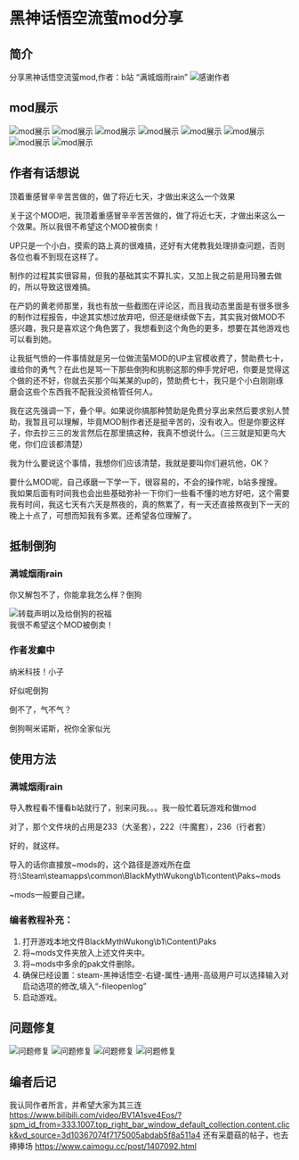 
# 黑神话悟空流萤mod分享

## 简介
分享黑神话悟空流萤mod,作者：b站 “满城烟雨rain”
![感谢作者](作者的念念碎/作者的声明原文/Img_Login_GsLogo.png)

## mod展示
![mod展示](作者的念念碎/mod展示图/展示图1（鹅鹅鹅打蜡的既视感别介意）.png)
![mod展示](作者的念念碎/mod展示图/展示图2.png)
![mod展示](作者的念念碎/mod展示图/展示图3.png)
![mod展示](作者的念念碎/mod展示图/展示图4.png)
![mod展示](作者的念念碎/mod展示图/展示图5.png)
![mod展示](作者的念念碎/mod展示图/展示图6.png)
![mod展示](作者的念念碎/mod展示图/展示图7.png)
![mod展示](作者的念念碎/mod展示图/展示图8.png)

## 作者有话想说
顶着重感冒辛辛苦苦做的，做了将近七天，才做出来这么一个效果   

关于这个MOD吧，我顶着重感冒辛辛苦苦做的，做了将近七天，才做出来这么一个效果。所以我很不希望这个MOD被倒卖！   

UP只是一个小白，摸索的路上真的很难搞，还好有大佬教我处理排查问题，否则各位也看不到现在这样了。  
  
制作的过程其实很容易，但我的基础其实不算扎实，又加上我之前是用玛雅去做的，所以导致这很难搞。   
 
在产奶的黄老师那里，我也有放一些截图在评论区，而且我动态里面是有很多很多的制作过程报告，中途其实想过放弃吧，但还是继续做下去，其实我对做MOD不感兴趣，我只是喜欢这个角色罢了，我想看到这个角色的更多，想要在其他游戏也可以看到她。    

让我挺气愤的一件事情就是另一位做流萤MOD的UP主官模收费了，赞助费七十，谁给你的勇气？在此也是骂一下那些倒狗和挑剔这那的伸手党好吧，你要是觉得这个做的还不好，你就去买那个叫某某的up的，赞助费七十，我只是个小白刚刚琢磨会这些个东西我不配我没资格管任何人。    

我在这先强调一下，叠个甲。如果说你搞那种赞助是免费分享出来然后要求别人赞助，我暂且可以理解，毕竟MOD制作者还是挺辛苦的，没有收入。但是你要这样子，你去抄三三的发言然后在那里搞这种，我真不想说什么。（三三就是知更鸟大佬，你们应该都清楚）    

我为什么要说这个事情，我想你们应该清楚，我就是要叫你们避坑他，OK？    

要什么MOD呢，自己琢磨一下学一下，很容易的，不会的操作呢，b站多搜搜。我如果后面有时间我也会出些基础弥补一下你们一些看不懂的地方好吧，这个需要我有时间，我这七天有六天是熬夜的，真的熬累了，有一天还直接熬夜到下一天的晚上十点了，可想而知我有多累。还希望各位理解了。  

## 抵制倒狗

### 满城烟雨rain
你又解包不了，你能拿我怎么样？倒狗    

![转载声明以及给倒狗的祝福](作者的念念碎/作者的声明原文/转载声明以及给倒狗的祝福.png)  
我很不希望这个MOD被倒卖！    


### 作者发癫中
 纳米科技！小子  

 好似呢倒狗    

 倒不了，气不气？  

 倒狗啊米诺斯，祝你全家似光   


## 使用方法
### 满城烟雨rain
 导入教程看不懂看b站就行了，别来问我。。。我一般忙着玩游戏和做mod   
 
 对了，那个文件块的占用是233（大圣套），222（牛魔套），236（行者套）  
 
 好的，就这样。   

 导入的话你直接放~mods的，这个路径是游戏所在盘符:\Steam\steamapps\common\BlackMythWukong\b1\content\Paks\~mods    

 ~mods一般要自己建。   


### 编者教程补充：
1.  打开游戏本地文件BlackMythWukong\b1\Content\Paks
2.  将~mods文件夹放入上述文件夹中。
3.  将~mods中多余的pak文件删除。
4.  确保已经设置：steam-黑神话悟空-右键-属性-通用-高级用户可以选择输入对启动选项的修改,填入“-fileopenlog”
5.  启动游戏。

## 问题修复
![问题修复](作者的念念碎/制作过程以及一些问题（已修复）/问题(1).png)
![问题修复](作者的念念碎/制作过程以及一些问题（已修复）/问题(2).png)
![问题修复](作者的念念碎/制作过程以及一些问题（已修复）/问题(3).png)
![问题修复](作者的念念碎/制作过程以及一些问题（已修复）/问题(4).jpeg)

## 编者后记
我认同作者所言，并希望大家为其三连
https://www.bilibili.com/video/BV1A1sve4Eos/?spm_id_from=333.1007.top_right_bar_window_default_collection.content.click&vd_source=3d10367074f7175005abdab5f8a511a4
还有采蘑菇的帖子，也去捧捧场
https://www.caimogu.cc/post/1407092.html
